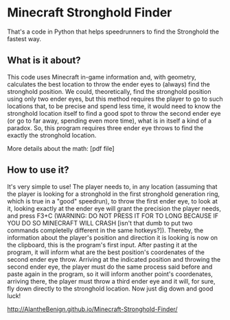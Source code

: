 # Minecraft Stronghold Finder
That's a code in Python that helps speedrunners to find the Stronghold the fastest way.

## What is it about?
This code uses Minecraft in-game information and, with geometry, calculates the best location to throw the ender eyes to (always) find the stronghold position. We could, theoretically, find the stronghold position using only two ender eyes, but this method requires the player to go to such locations that, to be precise and spend less time, it would need to know the stronghold location itself to find a good spot to throw the second ender eye (or go to far away, spending even more time), what is in itself a kind of a paradox. So, this program requires three ender eye throws to find the exactly the stronghold location.

More details about the math:
[pdf file]

## How to use it?
It's very simple to use! The player needs to, in any location (assuming that the player is looking for a stronghold in the first stronghold generation ring, which is true in a "good" speedrun), to throw the first ender eye, to look at it, looking exactly at the ender eye will grant the precision the player needs, and press F3+C (WARNING: DO NOT PRESS IT FOR TO LONG BECAUSE IF YOU DO SO MINECRAFT WILL CRASH [isn't that dumb to put two commands completelly different in the same hotkeys?]). Thereby, the information about the player's position and direction it is looking is now on the clipboard, this is the program's first input. After pasting it at the program, it will inform what are the best position's coordenates of the second ender eye throw. Arriving at the indicated position and throwing the second ender eye, the player must do the same process said before and paste again in the program, so it will inform another point's coordenates, arriving there, the player must throw a third ender eye and it will, for sure, fly down directly to the stronghold location. Now just dig down and good luck!

http://AlantheBenign.github.io/Minecraft-Stronghold-Finder/
